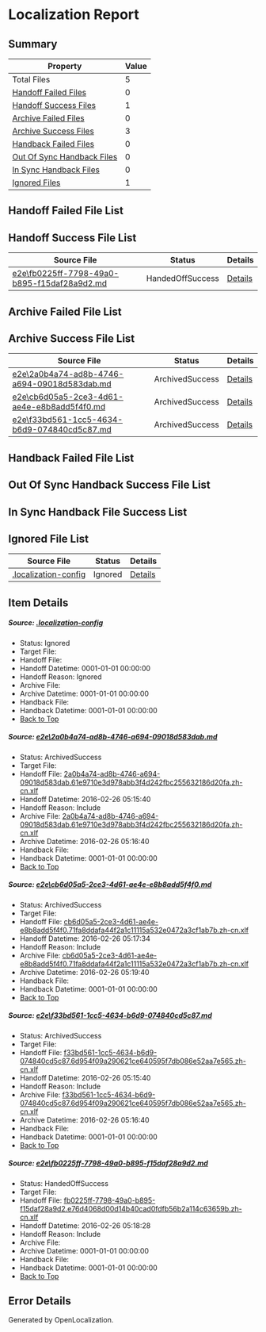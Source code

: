 # <a name='report-top'></a> Localization Report

## Summary
 Property | Value 
 -------- | ----- 
 Total Files | 5
[ Handoff Failed Files ](#handoff-failed-list)| 0
[ Handoff Success Files ](#handoff-success-list)| 1
[ Archive Failed Files ](#archive-failed-list)| 0
[ Archive Success Files ](#archive-success-list)| 3
[ Handback Failed Files ](#handback-failed-list)| 0
[ Out Of Sync Handback Files ](#outofsync-handback-success-list)| 0
[ In Sync Handback Files ](#insync-handback-success-list)| 0
[ Ignored Files ](#ignored-list)| 1

## <a name='handoff-failed-list'></a> Handoff Failed File List

## <a name='handoff-success-list'></a> Handoff Success File List
 Source File | Status | Details 
 ----------- | ------ | ------- 
 [e2e\fb0225ff-7798-49a0-b895-f15daf28a9d2.md](https://github.com/OpenLocalizationTest/oltest/blob/629115ba0731d55d683bfef93e77d3fcaca85e24/e2e/fb0225ff-7798-49a0-b895-f15daf28a9d2.md) | HandedOffSuccess | [Details](#c88d842d139f95375b0c1883ad5857a86c87e1114)

## <a name='archive-failed-list'></a> Archive Failed File List

## <a name='archive-success-list'></a> Archive Success File List
 Source File | Status | Details 
 ----------- | ------ | ------- 
 [e2e\2a0b4a74-ad8b-4746-a694-09018d583dab.md](https://github.com/OpenLocalizationTest/oltest/blob/5ee738aa39cf353527554549dd4a5ed87efa8009/e2e/2a0b4a74-ad8b-4746-a694-09018d583dab.md) | ArchivedSuccess | [Details](#400270a7d4e2e8b7829211febcac2f23d66cb5fd1)
 [e2e\cb6d05a5-2ce3-4d61-ae4e-e8b8add5f4f0.md](https://github.com/OpenLocalizationTest/oltest/blob/fc18d7a4541616b654ba59d854322ab172dcaae4/e2e/cb6d05a5-2ce3-4d61-ae4e-e8b8add5f4f0.md) | ArchivedSuccess | [Details](#ffe02f8765491f992caa33dac5077d17f335145e2)
 [e2e\f33bd561-1cc5-4634-b6d9-074840cd5c87.md](https://github.com/OpenLocalizationTest/oltest/blob/5ee738aa39cf353527554549dd4a5ed87efa8009/e2e/f33bd561-1cc5-4634-b6d9-074840cd5c87.md) | ArchivedSuccess | [Details](#008585e89f60b8bc4f986a3724ac0d94c4c04e3f3)

## <a name='handback-failed-list'></a> Handback Failed File List

## <a name='outofsync-handback-success-list'></a> Out Of Sync Handback Success File List

## <a name='insync-handback-success-list'></a> In Sync Handback File Success List

## <a name='ignored-list'></a> Ignored File List
 Source File | Status | Details 
 ----------- | ------ | ------- 
 [.localization-config](https://github.com/OpenLocalizationTest/oltest/blob/629115ba0731d55d683bfef93e77d3fcaca85e24/.localization-config) | Ignored | [Details](#66aca4b1c2f43b14ec41e0e427345df94af1d5e10)

## Item Details
##### <a name='66aca4b1c2f43b14ec41e0e427345df94af1d5e10'></a> Source: [.localization-config](https://github.com/OpenLocalizationTest/oltest/blob/629115ba0731d55d683bfef93e77d3fcaca85e24/.localization-config)
* Status: Ignored
* Target File: 
* Handoff File: 
* Handoff Datetime: 0001-01-01 00:00:00
* Handoff Reason: Ignored
* Archive File: 
* Archive Datetime: 0001-01-01 00:00:00
* Handback File: 
* Handback Datetime: 0001-01-01 00:00:00
* [Back to Top](#report-top)

##### <a name='400270a7d4e2e8b7829211febcac2f23d66cb5fd1'></a> Source: [e2e\2a0b4a74-ad8b-4746-a694-09018d583dab.md](https://github.com/OpenLocalizationTest/oltest/blob/5ee738aa39cf353527554549dd4a5ed87efa8009/e2e/2a0b4a74-ad8b-4746-a694-09018d583dab.md)
* Status: ArchivedSuccess
* Target File: 
* Handoff File: [2a0b4a74-ad8b-4746-a694-09018d583dab.61e9710e3d978abb3f4d242fbc255632186d20fa.zh-cn.xlf](https://github.com/OpenLocalizationTestOrg/olhandoff/blob/523a85f599840bdc7ff9e34e707ee9bb67987414/ol-handoff/OpenLocalizationTestOrg/oltest.zh-cn/terryjin/ht/2a0b4a74-ad8b-4746-a694-09018d583dab.61e9710e3d978abb3f4d242fbc255632186d20fa.zh-cn.xlf)
* Handoff Datetime: 2016-02-26 05:15:40
* Handoff Reason: Include
* Archive File: [2a0b4a74-ad8b-4746-a694-09018d583dab.61e9710e3d978abb3f4d242fbc255632186d20fa.zh-cn.xlf](https://github.com/OpenLocalizationTestOrg/olhandoff/blob/c8bd6debc219d2ca9191ac04b5a3dc734ab11cc9/ol-handoff/OpenLocalizationTestOrg/oltest.zh-cn/terryjin/ht/archive/2a0b4a74-ad8b-4746-a694-09018d583dab.61e9710e3d978abb3f4d242fbc255632186d20fa.zh-cn.xlf)
* Archive Datetime: 2016-02-26 05:16:40
* Handback File: 
* Handback Datetime: 0001-01-01 00:00:00
* [Back to Top](#report-top)

##### <a name='ffe02f8765491f992caa33dac5077d17f335145e2'></a> Source: [e2e\cb6d05a5-2ce3-4d61-ae4e-e8b8add5f4f0.md](https://github.com/OpenLocalizationTest/oltest/blob/fc18d7a4541616b654ba59d854322ab172dcaae4/e2e/cb6d05a5-2ce3-4d61-ae4e-e8b8add5f4f0.md)
* Status: ArchivedSuccess
* Target File: 
* Handoff File: [cb6d05a5-2ce3-4d61-ae4e-e8b8add5f4f0.71fa8ddafa44f2a1c11115a532e0472a3cf1ab7b.zh-cn.xlf](https://github.com/OpenLocalizationTestOrg/olhandoff/blob/92b18c361b0bc362c82314b6bf3a33f23e9f2b2d/ol-handoff/OpenLocalizationTestOrg/oltest.zh-cn/terryjin/ht/cb6d05a5-2ce3-4d61-ae4e-e8b8add5f4f0.71fa8ddafa44f2a1c11115a532e0472a3cf1ab7b.zh-cn.xlf)
* Handoff Datetime: 2016-02-26 05:17:34
* Handoff Reason: Include
* Archive File: [cb6d05a5-2ce3-4d61-ae4e-e8b8add5f4f0.71fa8ddafa44f2a1c11115a532e0472a3cf1ab7b.zh-cn.xlf](https://github.com/OpenLocalizationTestOrg/olhandoff/blob/9cddb0b2f0c5c9a8e8faadd8eb5720640a7f134d/ol-handoff/OpenLocalizationTestOrg/oltest.zh-cn/terryjin/ht/archive/cb6d05a5-2ce3-4d61-ae4e-e8b8add5f4f0.71fa8ddafa44f2a1c11115a532e0472a3cf1ab7b.zh-cn.xlf)
* Archive Datetime: 2016-02-26 05:19:40
* Handback File: 
* Handback Datetime: 0001-01-01 00:00:00
* [Back to Top](#report-top)

##### <a name='008585e89f60b8bc4f986a3724ac0d94c4c04e3f3'></a> Source: [e2e\f33bd561-1cc5-4634-b6d9-074840cd5c87.md](https://github.com/OpenLocalizationTest/oltest/blob/5ee738aa39cf353527554549dd4a5ed87efa8009/e2e/f33bd561-1cc5-4634-b6d9-074840cd5c87.md)
* Status: ArchivedSuccess
* Target File: 
* Handoff File: [f33bd561-1cc5-4634-b6d9-074840cd5c87.6d954f09a290621ce640595f7db086e52aa7e565.zh-cn.xlf](https://github.com/OpenLocalizationTestOrg/olhandoff/blob/523a85f599840bdc7ff9e34e707ee9bb67987414/ol-handoff/OpenLocalizationTestOrg/oltest.zh-cn/terryjin/ht/f33bd561-1cc5-4634-b6d9-074840cd5c87.6d954f09a290621ce640595f7db086e52aa7e565.zh-cn.xlf)
* Handoff Datetime: 2016-02-26 05:15:40
* Handoff Reason: Include
* Archive File: [f33bd561-1cc5-4634-b6d9-074840cd5c87.6d954f09a290621ce640595f7db086e52aa7e565.zh-cn.xlf](https://github.com/OpenLocalizationTestOrg/olhandoff/blob/c8bd6debc219d2ca9191ac04b5a3dc734ab11cc9/ol-handoff/OpenLocalizationTestOrg/oltest.zh-cn/terryjin/ht/archive/f33bd561-1cc5-4634-b6d9-074840cd5c87.6d954f09a290621ce640595f7db086e52aa7e565.zh-cn.xlf)
* Archive Datetime: 2016-02-26 05:16:40
* Handback File: 
* Handback Datetime: 0001-01-01 00:00:00
* [Back to Top](#report-top)

##### <a name='c88d842d139f95375b0c1883ad5857a86c87e1114'></a> Source: [e2e\fb0225ff-7798-49a0-b895-f15daf28a9d2.md](https://github.com/OpenLocalizationTest/oltest/blob/629115ba0731d55d683bfef93e77d3fcaca85e24/e2e/fb0225ff-7798-49a0-b895-f15daf28a9d2.md)
* Status: HandedOffSuccess
* Target File: 
* Handoff File: [fb0225ff-7798-49a0-b895-f15daf28a9d2.e76d4068d00d14b40cad0fdfb56b2a114c63659b.zh-cn.xlf](https://github.com/OpenLocalizationTestOrg/olhandoff/blob/dfd501eb87bcc5dff38b9f526c7db6542d14023b/ol-handoff/OpenLocalizationTestOrg/oltest.zh-cn/terryjin/ht/fb0225ff-7798-49a0-b895-f15daf28a9d2.e76d4068d00d14b40cad0fdfb56b2a114c63659b.zh-cn.xlf)
* Handoff Datetime: 2016-02-26 05:18:28
* Handoff Reason: Include
* Archive File: 
* Archive Datetime: 0001-01-01 00:00:00
* Handback File: 
* Handback Datetime: 0001-01-01 00:00:00
* [Back to Top](#report-top)


## Error Details

Generated by OpenLocalization.
